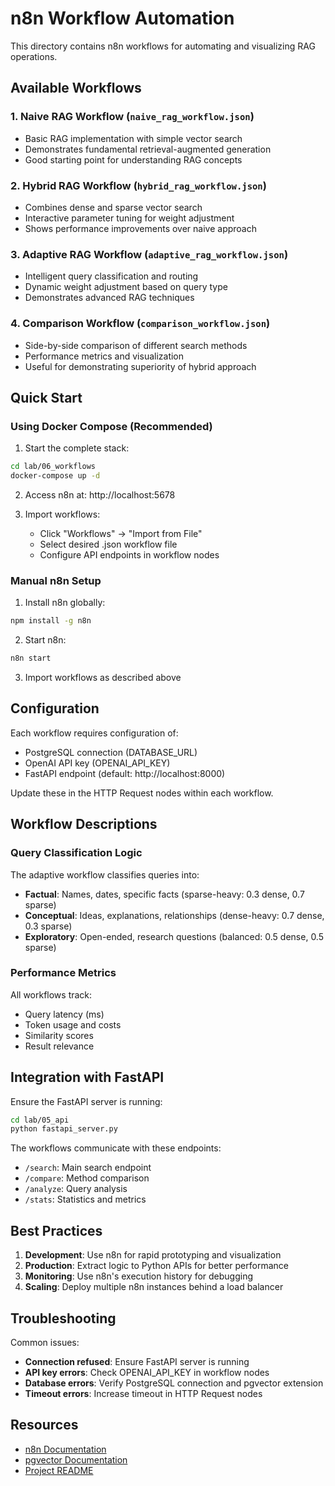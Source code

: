 # n8n Workflow Automation

This directory contains n8n workflows for automating and visualizing RAG operations.

## Available Workflows

### 1. Naive RAG Workflow (`naive_rag_workflow.json`)
- Basic RAG implementation with simple vector search
- Demonstrates fundamental retrieval-augmented generation
- Good starting point for understanding RAG concepts

### 2. Hybrid RAG Workflow (`hybrid_rag_workflow.json`)
- Combines dense and sparse vector search
- Interactive parameter tuning for weight adjustment
- Shows performance improvements over naive approach

### 3. Adaptive RAG Workflow (`adaptive_rag_workflow.json`)
- Intelligent query classification and routing
- Dynamic weight adjustment based on query type
- Demonstrates advanced RAG techniques

### 4. Comparison Workflow (`comparison_workflow.json`)
- Side-by-side comparison of different search methods
- Performance metrics and visualization
- Useful for demonstrating superiority of hybrid approach

## Quick Start

### Using Docker Compose (Recommended)

1. Start the complete stack:
```bash
cd lab/06_workflows
docker-compose up -d
```

2. Access n8n at: http://localhost:5678

3. Import workflows:
   - Click "Workflows" → "Import from File"
   - Select desired .json workflow file
   - Configure API endpoints in workflow nodes

### Manual n8n Setup

1. Install n8n globally:
```bash
npm install -g n8n
```

2. Start n8n:
```bash
n8n start
```

3. Import workflows as described above

## Configuration

Each workflow requires configuration of:
- PostgreSQL connection (DATABASE_URL)
- OpenAI API key (OPENAI_API_KEY)
- FastAPI endpoint (default: http://localhost:8000)

Update these in the HTTP Request nodes within each workflow.

## Workflow Descriptions

### Query Classification Logic
The adaptive workflow classifies queries into:
- **Factual**: Names, dates, specific facts (sparse-heavy: 0.3 dense, 0.7 sparse)
- **Conceptual**: Ideas, explanations, relationships (dense-heavy: 0.7 dense, 0.3 sparse)
- **Exploratory**: Open-ended, research questions (balanced: 0.5 dense, 0.5 sparse)

### Performance Metrics
All workflows track:
- Query latency (ms)
- Token usage and costs
- Similarity scores
- Result relevance

## Integration with FastAPI

Ensure the FastAPI server is running:
```bash
cd lab/05_api
python fastapi_server.py
```

The workflows communicate with these endpoints:
- `/search`: Main search endpoint
- `/compare`: Method comparison
- `/analyze`: Query analysis
- `/stats`: Statistics and metrics

## Best Practices

1. **Development**: Use n8n for rapid prototyping and visualization
2. **Production**: Extract logic to Python APIs for better performance
3. **Monitoring**: Use n8n's execution history for debugging
4. **Scaling**: Deploy multiple n8n instances behind a load balancer

## Troubleshooting

Common issues:
- **Connection refused**: Ensure FastAPI server is running
- **API key errors**: Check OPENAI_API_KEY in workflow nodes
- **Database errors**: Verify PostgreSQL connection and pgvector extension
- **Timeout errors**: Increase timeout in HTTP Request nodes

## Resources

- [n8n Documentation](https://docs.n8n.io/)
- [pgvector Documentation](https://github.com/pgvector/pgvector)
- [Project README](../../README.md)
